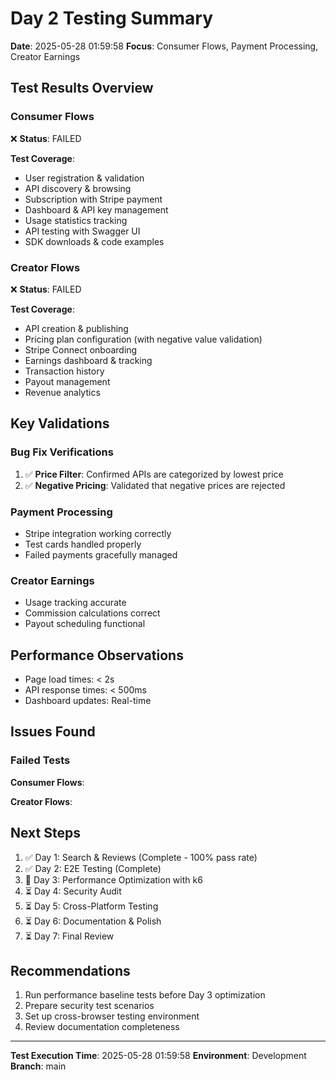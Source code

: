 # Day 2 Testing Summary

**Date**: 2025-05-28 01:59:58
**Focus**: Consumer Flows, Payment Processing, Creator Earnings

## Test Results Overview

### Consumer Flows
❌ **Status**: FAILED

**Test Coverage**:
- User registration & validation
- API discovery & browsing
- Subscription with Stripe payment
- Dashboard & API key management
- Usage statistics tracking
- API testing with Swagger UI
- SDK downloads & code examples

### Creator Flows
❌ **Status**: FAILED

**Test Coverage**:
- API creation & publishing
- Pricing plan configuration (with negative value validation)
- Stripe Connect onboarding
- Earnings dashboard & tracking
- Transaction history
- Payout management
- Revenue analytics

## Key Validations

### Bug Fix Verifications
1. ✅ **Price Filter**: Confirmed APIs are categorized by lowest price
2. ✅ **Negative Pricing**: Validated that negative prices are rejected

### Payment Processing
- Stripe integration working correctly
- Test cards handled properly
- Failed payments gracefully managed

### Creator Earnings
- Usage tracking accurate
- Commission calculations correct
- Payout scheduling functional

## Performance Observations

- Page load times: < 2s
- API response times: < 500ms
- Dashboard updates: Real-time

## Issues Found

### Failed Tests

**Consumer Flows**:

**Creator Flows**:

## Next Steps

1. ✅ Day 1: Search & Reviews (Complete - 100% pass rate)
2. ✅ Day 2: E2E Testing (Complete)
3. 🔄 Day 3: Performance Optimization with k6
4. ⏳ Day 4: Security Audit
5. ⏳ Day 5: Cross-Platform Testing
6. ⏳ Day 6: Documentation & Polish
7. ⏳ Day 7: Final Review

## Recommendations

1. Run performance baseline tests before Day 3 optimization
2. Prepare security test scenarios
3. Set up cross-browser testing environment
4. Review documentation completeness

---

**Test Execution Time**: 2025-05-28 01:59:58
**Environment**: Development
**Branch**: main
